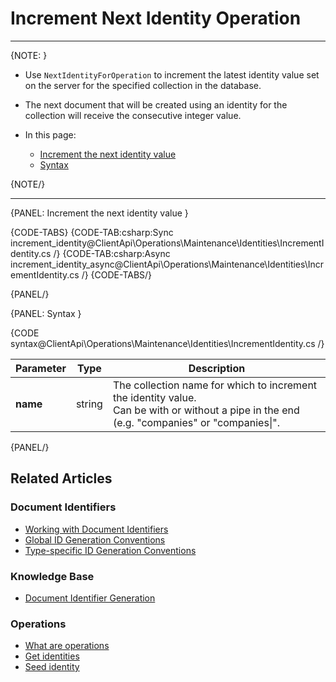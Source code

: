 # Increment Next Identity Operation

---

{NOTE: }

* Use `NextIdentityForOperation` to increment the latest identity value set on the server for the specified collection in the database.

* The next document that will be created using an identity for the collection will receive the consecutive integer value.

* In this page:

  * [Increment the next identity value](../../../../client-api/operations/maintenance/identities/increment-next-identity#increment-the-next-identity-value)
  * [Syntax](../../../../client-api/operations/maintenance/identities/increment-next-identity#syntax)

{NOTE/}

---

{PANEL: Increment the next identity value }

{CODE-TABS}
{CODE-TAB:csharp:Sync increment_identity@ClientApi\Operations\Maintenance\Identities\IncrementIdentity.cs /}
{CODE-TAB:csharp:Async increment_identity_async@ClientApi\Operations\Maintenance\Identities\IncrementIdentity.cs /}
{CODE-TABS/}

{PANEL/}

{PANEL: Syntax }

{CODE syntax@ClientApi\Operations\Maintenance\Identities\IncrementIdentity.cs /}

| Parameter | Type   | Description                                                                                                                                    |
|-----------|--------|------------------------------------------------------------------------------------------------------------------------------------------------|
| __name__  | string | The collection name for which to increment the identity value.<br>Can be with or without a pipe in the end (e.g. "companies" or "companies\|". |

{PANEL/}

## Related Articles

### Document Identifiers

- [Working with Document Identifiers](../../../../client-api/document-identifiers/working-with-document-identifiers)
- [Global ID Generation Conventions](../../../../client-api/configuration/identifier-generation/global)
- [Type-specific ID Generation Conventions](../../../../client-api/configuration/identifier-generation/type-specific)

### Knowledge Base

- [Document Identifier Generation](../../../../server/kb/document-identifier-generation)

### Operations

- [What are operations](../../../../client-api/operations/what-are-operations)
- [Get identities](../../../../client-api/operations/maintenance/identities/get-identities)
- [Seed identity](../../../../client-api/operations/maintenance/identities/seed-identity)
